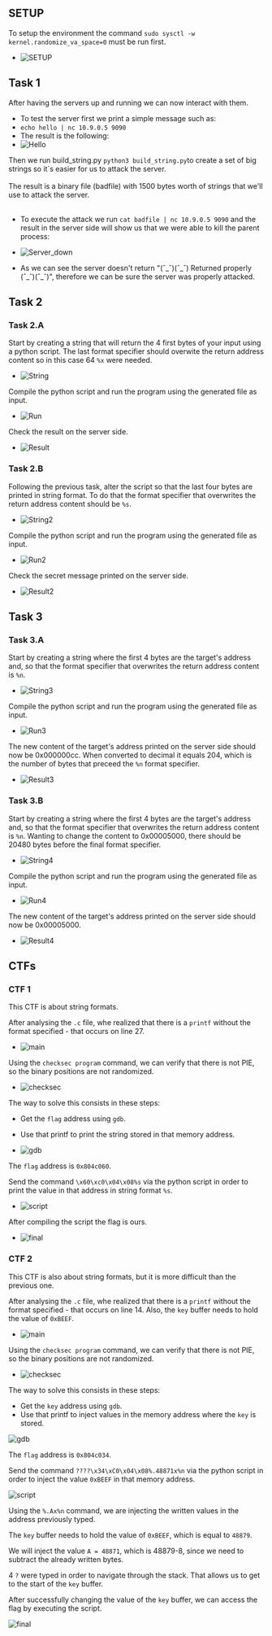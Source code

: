## SETUP

To setup the environment the command `sudo sysctl -w kernel.randomize_va_space=0` must be run first.

- ![SETUP](/Images/Week7/SETUP.PNG "SETUP")

## Task 1
After having the servers up and running we can now interact with them. 
- To test the server first we print a simple message such as:
- `echo hello | nc 10.9.0.5 9090`
- The result is the following:
- ![Hello](/Images/Week7/Task1-hello.png "hello")



Then we run build_string.py `python3 build_string.py`to create a set of big strings so it´s easier for us to attack the server.
<br>
<br>
The result is a binary file (badfile) with 1500 bytes worth of strings that we'll use to attack the server.
<br>
<br>

- To execute the attack we run `cat badfile | nc 10.9.0.5 9090` and the result in the server side will show us that we were able to kill the parent process:
- ![Server_down](/Images/Week7/Task1-server-down.png "Server_down")

- As we can see the server doesn't return "(ˆ_ˆ)(ˆ_ˆ) Returned properly (ˆ_ˆ)(ˆ_ˆ)", therefore we can be sure the server was properly attacked.


## Task 2

### Task 2.A

Start by creating a string that will return the 4 first bytes of your input using a python script. The last format specifier should overwite the return address content so in this case 64 `%x` were needed.

- ![String](/Images/Week7/Task2.1-string.PNG "String")

Compile the python script and run the program using the generated file as input.

- ![Run](/Images/Week7/Task2.1-run.PNG "Run")

Check the result on the server side.

- ![Result](/Images/Week7/Task2.1-result.PNG "Result")

### Task 2.B

Following the previous task, alter the script so that the last four bytes are printed in string format. To do that the format specifier that overwrites the return address content should be `%s`.

- ![String2](/Images/Week7/Task2.2-string2.PNG "String2")

Compile the python script and run the program using the generated file as input.

- ![Run2](/Images/Week7/Task2.2-run2.PNG "Run2")

Check the secret message printed on the server side.

- ![Result2](/Images/Week7/Task2.2-result2.PNG "Result2")

## Task 3

### Task 3.A

Start by creating a string where the first 4 bytes are the target's address and, so that the format specifier that overwrites the return address content is `%n`. 

- ![String3](/Images/Week7/Task3.1-string3.PNG "String3")

Compile the python script and run the program using the generated file as input.

- ![Run3](/Images/Week7/Task3.1-run3.PNG "Run3")

The new content of the target's address printed on the server side should now be 0x000000cc. When converted to decimal it equals 204, which is the number of bytes that preceed the `%n` format specifier.

- ![Result3](/Images/Week7/Task3.1-result3.PNG "Result3")

### Task 3.B

Start by creating a string where the first 4 bytes are the target's address and, so that the format specifier that overwrites the return address content is `%n`. Wanting to change the content to 0x00005000, there should be 20480 bytes before the final format specifier.

- ![String4](/Images/Week7/Task3.2-string4.PNG "String4")

Compile the python script and run the program using the generated file as input.

- ![Run4](/Images/Week7/Task3.2-run4.PNG "Run4")

The new content of the target's address printed on the server side should now be 0x00005000.

- ![Result4](/Images/Week7/Task3.2-result4.PNG "Result4")

## CTFs

### CTF 1

This CTF is about string formats. 

After analysing the `.c` file, whe realized that there is a `printf` without the format specified - that occurs on line 27.

- ![main](/Images/Week7/ctf1-main.png "main")

Using the `checksec program` command, we can verify that there is not PIE, so the binary positions are not randomized.

- ![checksec](/Images/Week7/ctf1-checksec.png "checksec")

The way to solve this consists in these steps:
- Get the `flag` address using `gdb`.
- Use that printf to print the string stored in that memory address.

- ![gdb](/Images/Week7/ctf1-gdb.png "gdb")

The `flag` address is `0x804c060`.

Send the command `\x60\xc0\x04\x08%s` via the python script in order to print the value in that address in string format `%s`.

- ![script](/Images/Week7/ctf1-script.png "script")

After compiling the script the flag is ours.

- ![final](/Images/Week7/ctf1-final.png "final")

### CTF 2

This CTF is also about string formats, but it is more difficult than the previous one.

After analysing the `.c` file, whe realized that there is a `printf` without the format specified - that occurs on line 14.
Also, the `key` buffer needs to hold the value of `0xBEEF`.

- ![main](/Images/Week7/ctf2-main.png "main")

Using the `checksec program` command, we can verify that there is not PIE, so the binary positions are not randomized.

- ![checksec](/Images/Week7/ctf2-checksec.png "checksec")

The way to solve this consists in these steps:
- Get the `key` address using `gdb`.
- Use that printf to inject values in the memory address where the `key` is stored.

![gdb](/Images/Week7/ctf2-gdb.png "gdb")

The `flag` address is `0x804c034`.

Send the command `????\x34\xC0\x04\x08%.48871x%n` via the python script in order to inject the value `0xBEEF` in that memory address.

![script](/Images/Week7/ctf2-script.png "script")

Using the `%.Ax%n` command, we are injecting the written values in the address previously typed. 

The `key` buffer needs to hold the value of `0xBEEF`, which is equal to `48879`.

We will inject the value `A = 48871`, which is 48879-8, since we need to subtract the already written bytes.

4 `?` were typed in order to navigate through the stack. That allows us to get to the start of the `key` buffer.

After successfully changing the value of the `key` buffer, we can access the flag by executing the script.

![final](/Images/Week7/ctf2-final.png "final")


